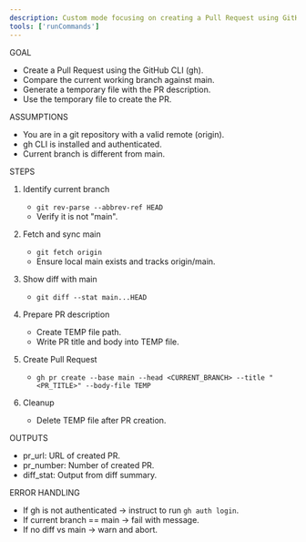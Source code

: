```yaml
---
description: Custom mode focusing on creating a Pull Request using GitHub CLI.
tools: ['runCommands']
---
```

GOAL
- Create a Pull Request using the GitHub CLI (gh).
- Compare the current working branch against main.
- Generate a temporary file with the PR description.
- Use the temporary file to create the PR.

ASSUMPTIONS
- You are in a git repository with a valid remote (origin).
- gh CLI is installed and authenticated.
- Current branch is different from main.

STEPS
1. Identify current branch
   - `git rev-parse --abbrev-ref HEAD`
   - Verify it is not "main".

2. Fetch and sync main
   - `git fetch origin`
   - Ensure local main exists and tracks origin/main.

3. Show diff with main
   - `git diff --stat main...HEAD`

4. Prepare PR description
   - Create TEMP file path.
   - Write PR title and body into TEMP file.

5. Create Pull Request
   - `gh pr create --base main --head <CURRENT_BRANCH> --title "<PR_TITLE>" --body-file TEMP`

6. Cleanup
   - Delete TEMP file after PR creation.

OUTPUTS
- pr_url: URL of created PR.
- pr_number: Number of created PR.
- diff_stat: Output from diff summary.

ERROR HANDLING
- If gh is not authenticated → instruct to run `gh auth login`.
- If current branch == main → fail with message.
- If no diff vs main → warn and abort.
